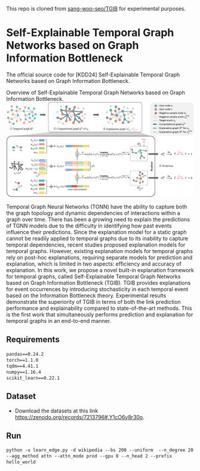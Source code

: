 This repo is cloned from [sang-woo-seo/TGIB](https://github.com/sang-woo-seo/TGIB) for experimental purposes.

# Self-Explainable Temporal Graph Networks based on Graph Information Bottleneck

The official source code for [KDD24] Self-Explainable Temporal Graph Networks based on Graph Information Bottleneck.
 
Overview of Self-Explainable Temporal Graph Networks based on Graph Information Bottleneck.
![architecture2_page-0001](./architecture.PNG)

Temporal Graph Neural Networks (TGNN) have the ability to capture both the graph topology and dynamic dependencies of interactions within a graph over time. There has been a growing need to explain the predictions of TGNN models due to the difficulty in identifying how past events influence their predictions. Since the explanation model for a static graph cannot be readily applied to temporal graphs due to its inability to capture temporal dependencies, recent studies proposed explanation models for temporal graphs. However, existing explanation models for temporal graphs rely on post-hoc explanations, requiring separate models for prediction and explanation, which is limited in two aspects: efficiency and accuracy of explanation. In this work, we propose a novel built-in explanation framework for temporal graphs, called Self-Explainable
Temporal Graph Networks based on Graph Information Bottleneck (TGIB). TGIB provides explanations for event occurrences by introducing stochasticity in each temporal event based on the Information Bottleneck theory. Experimental results demonstrate the superiority of TGIB in terms of both the link prediction performance and explainability compared to state-of-the-art methods. This is the first work that simultaneously performs prediction and explanation for temporal graphs in an end-to-end manner.

## Requirements
```
pandas==0.24.2
torch==1.1.0
tqdm==4.41.1
numpy==1.16.4
scikit_learn==0.22.1
```
## Dataset
* Download the datasets at this link https://zenodo.org/records/7213796#.Y1cO6y8r30o.

## Run
```
python -u learn_edge.py -d wikipedia --bs 200 --uniform  --n_degree 20 --agg_method attn --attn_mode prod --gpu 0 --n_head 2 --prefix hello_world
```

